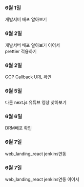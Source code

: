 ### 6월 1일
개발서버 배포 알아보기

### 6월 2일
개발서버 배포 알아보기 이어서  
prettier 적용하기

### 6월 2일
GCP Callback URL 확인

### 6월 5일
다른 next.js 유튜브 영상 찾아보기

### 6월 6일
DRM배포 확인

### 6월 7일
web_landing_react jenkins연동

### 6월 7일
web_landing_react jenkins연동 이어서
